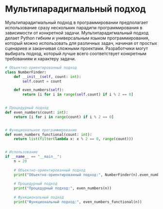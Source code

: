 # Мультипарадигмальный подход

Мультипарадигмальный подход в программировании предполагает использование сразу нескольких парадигм программирования в зависимости от конкретной задачи. Мультипарадигмальный подход делает Python гибким и универсальным языком программирования, который можно использовать для различных задач, начиная от простых сценариев и заканчивая сложными проектами. Разработчики могут выбирать подход, который лучше всего соответствует конкретным требованиям и характеру
задачи.

```python
# Объектно-ориентированный подход
class NumberFinder:
    def __init__(self, count: int):
        self.count = count

    def even_numbers(self):
        return [i for i in range(self.count) if i % 2 == 0]
    

# Процедурный подход
def even_numbers(count: int):
    return [i for i in range(count) if i % 2 == 0]


# Функциональное программирование
def even_numbers_functional(count: int):
    return list(filter(lambda x: x % 2 == 0, range(count)))


# Использование
if __name__ == "__main__":
    n = 20
    
    # Объектно-ориентированный подход
    print("Объектно-ориентированный подход:", NumberFinder(n).even_numbers())
    
    # Процедурный подход
    print("Процедурный подход:", even_numbers(n))
    
    # Функциональный подход
    print("Функциональный подход:", even_numbers_functional(n))
```